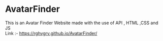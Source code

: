 # AvatarFinder
This is an Avatar Finder Website made with the use of API , HTML ,CSS and JS
<br>
Link :- https://rghvgrv.github.io/AvatarFinder/
